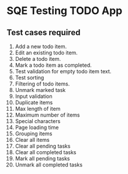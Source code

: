# SQE Testing TODO App

## Test cases required
1. Add a new todo item.
2. Edit an existing todo item.
3. Delete a todo item.
4. Mark a todo item as completed.
5. Test validation for empty todo item text.
6. Test sorting
7. Filtering of todo items.
8. Unmark marked task
9. Input validation 
10. Duplicate items
11. Max length of item
12. Maximum number of items
13. Special characters
14. Page loading time
15. Grouping items
16. Clear all items
17. Clear all pending tasks
18. Clear all completed tasks
19. Mark all pending tasks
20. Unmark all completed tasks
